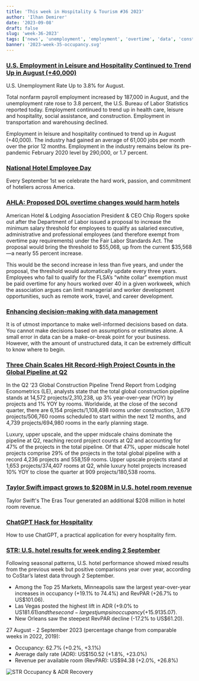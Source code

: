 ```yaml
---
title: 'This week in Hospitality & Tourism #36 2023'
author: 'Ilhan Demirer'
date: '2023-09-08'
draft: false
slug: 'week-36-2023'
tags: ['news', 'unemployment', 'employment', 'overtime', 'data', 'construction', 'str']
banner: '2023-week-35-occupancy.svg'
---
```


### [U.S. Employment in Leisure and Hospitality Continued to Trend Up in August (+40,000)](https://www.hotelnewsresource.com/article127947.html)

U.S. Unemployment Rate Up to 3.8% for August.

Total nonfarm payroll employment increased by 187,000 in August, and the unemployment rate rose to 3.8 percent, the U.S. Bureau of Labor Statistics reported today. Employment continued to trend up in health care, leisure and hospitality, social assistance, and construction. Employment in transportation and warehousing declined.

Employment in leisure and hospitality continued to trend up in August (+40,000). The industry had gained an average of 61,000 jobs per month over the prior 12 months. Employment in the industry remains below its pre-pandemic February 2020 level by 290,000, or 1.7 percent.

### [National Hotel Employee Day](https://www.hotelnewsresource.com/article127948.html)

Every September 1st we celebrate the hard work, passion, and commitment of hoteliers across America.

### [AHLA: Proposed DOL overtime changes would harm hotels](https://www.hotelmanagement.net/operate/ahla-proposed-dol-overtime-changes-would-harm-hotels)

American Hotel & Lodging Association President & CEO Chip Rogers spoke out after the Department of Labor issued a proposal to increase the minimum salary threshold for employees to qualify as salaried executive, administrative and professional employees (and therefore exempt from overtime pay requirements) under the Fair Labor Standards Act. The proposal would bring the threshold to $55,068, up from the current $35,568—a nearly 55 percent increase.

This would be the second increase in less than five years, and under the proposal, the threshold would automatically update every three years. Employees who fail to qualify for the FLSA’s “white collar” exemption must be paid overtime for any hours worked over 40 in a given workweek, which the association argues can limit managerial and worker development opportunities, such as remote work, travel, and career development.

### [Enhancing decision-making with data management](https://insights.ehotelier.com/insights/2023/09/01/enhancing-decision-making-how-data-management-empowers-hotel-asset-managers/)

It is of utmost importance to make well-informed decisions based on data. You cannot make decisions based on assumptions or estimates alone. A small error in data can be a make-or-break point for your business. However, with the amount of unstructured data, it can be extremely difficult to know where to begin.

### [Three Chain Scales Hit Record-High Project Counts in the Global Pipeline at Q2](https://www.hospitalitynet.org/news/4117970.html)

In the Q2 ‘23 Global Construction Pipeline Trend Report from Lodging Econometrics (LE), analysts state that the total global construction pipeline stands at 14,572 projects/2,310,238, up 3% year-over-year (YOY) by projects and 1% YOY by rooms. Worldwide, at the close of the second quarter, there are 6,154 projects/1,108,498 rooms under construction, 3,679 projects/506,760 rooms scheduled to start within the next 12 months, and 4,739 projects/694,980 rooms in the early planning stage.

Luxury, upper upscale, and the upper midscale chains dominate the pipeline at Q2, reaching record project counts at Q2 and accounting for 47% of the projects in the total pipeline. Of that 47%, upper midscale hotel projects comprise 29% of the projects in the total global pipeline with a record 4,236 projects and 558,159 rooms. Upper upscale projects stand at 1,653 projects/374,407 rooms at Q2, while luxury hotel projects increased 10% YOY to close the quarter at 909 projects/180,538 rooms.

### [Taylor Swift impact grows to $208M in U.S. hotel room revenue](https://www.hospitalitynet.org/news/4117969.html)

Taylor Swift's The Eras Tour generated an additional $208 million in hotel room revenue.

### [ChatGPT Hack for Hospitality](https://cayugahospitality.com/cory-falter/chatgpt-hack-for-hospitality-5-minute-video/)

How to use ChatGPT, a practical application for every hospitality firm.

### [STR: U.S. hotel results for week ending 2 September](https://str.com/press-release/us-hotel-results-week-ending-2-september)

Following seasonal patterns, U.S. hotel performance showed mixed results from the previous week but positive comparisons year over year, according to CoStar’s latest data through 2 September.

- Among the Top 25 Markets, Minneapolis saw the largest year-over-year increases in occupancy (+19.1% to 74.4%) and RevPAR (+26.7% to US$101.06).
- Las Vegas posted the highest lift in ADR (+9.0% to US$181.61) and the second-largest jumps in occupancy (+15.9% to 74.4%) and RevPAR (+26.3% to US$135.07).
- New Orleans saw the steepest RevPAR decline (-17.2% to US$61.20).

27 August - 2 September 2023 (percentage change from comparable weeks in 2022, 2019):

- Occupancy: 62.7% (+0.2%, +3.1%)
- Average daily rate (ADR): US$150.52 (+1.8%, +23.0%)
- Revenue per available room (RevPAR): US$94.38 (+2.0%, +26.8%)

![STR Occupancy & ADR Recovery](/images/blogimages/2023-week-36-occupancy.svg)
